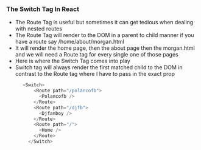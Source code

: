 ### The Switch Tag In React
- The Route Tag is useful but sometimes it can get tedious when dealing with nested routes
- The Route Tag will render to the DOM in a parent to child manner if you have a route say /home/about/morgan.html
- It will render the home page, then the about page then the morgan.html and we will need a Route tag for every single one of those pages
- Here is where the Switch Tag comes into play 
- Switch tag will always render the first matched child to the DOM in contrast to the Route tag where I have to pass in the exact prop


```js
      <Switch>
          <Route path="/polancofb">
            <Polancofb />
          </Route>
          <Route path="/djfb">
            <Djfanboy />
          </Route>
          <Route path="/">
            <Home />
          </Route>
        </Switch>
```
